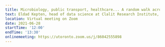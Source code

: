 ```yaml
---
title: Microbiology, public transport, healthcare... A random walk across industries
text: Eldad Kepten, head of data science at Clalit Research Institute, discusses what he learned from his brownian motion through various industries.
location: Virtual meeting on Zoom
date: 2021-06-28
startTime: '12:00'
endTime: '13:30'
onlinemeeting: https://utoronto.zoom.us/j/86042555898
---
```

